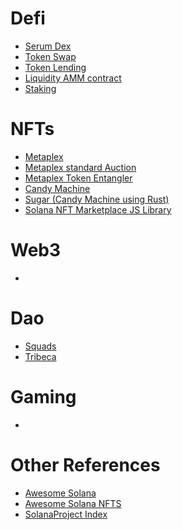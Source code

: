# Defi 
  * [Serum Dex](https://github.com/project-serum/serum-dex)
  * [Token Swap](https://github.com/solana-labs/solana-program-library/tree/master/token-swap)
  * [Token Lending](https://github.com/solana-labs/solana-program-library/tree/master/token-lending)
  * [Liquidity AMM contract](https://github.com/orca-so/whirlpools)
  * [Staking](https://github.com/step-finance/step-staking)

# NFTs
  * [Metaplex](https://github.com/metaplex-foundation/metaplex)
  * [Metaplex standard Auction](https://github.com/metaplex-foundation/metaplex-program-library/tree/master/auction-house)
  * [Metaplex Token Entangler](https://github.com/metaplex-foundation/metaplex-program-library/tree/master/token-entangler)
  * [Candy Machine](https://github.com/metaplex-foundation/metaplex/tree/master/js/packages/candy-machine-ui)
  * [Sugar (Candy Machine using Rust)](https://github.com/metaplex-foundation/sugar)
  * [Solana NFT Marketplace JS Library](https://github.com/LIQNFT/candy-shop)

# Web3 
  * []()

# Dao
  * [Squads](https://github.com/squads-dapp/program)
  * [Tribeca](https://github.com/TribecaHQ/tribeca)


# Gaming
  * []()

# Other References

 * [Awesome Solana](https://github.com/avareum/awesome-solana)
 * [Awesome Solana NFTS](https://github.com/ilmoi/awesome-solana-nfts)
 * [SolanaProject Index](https://solanaproject.com/)
